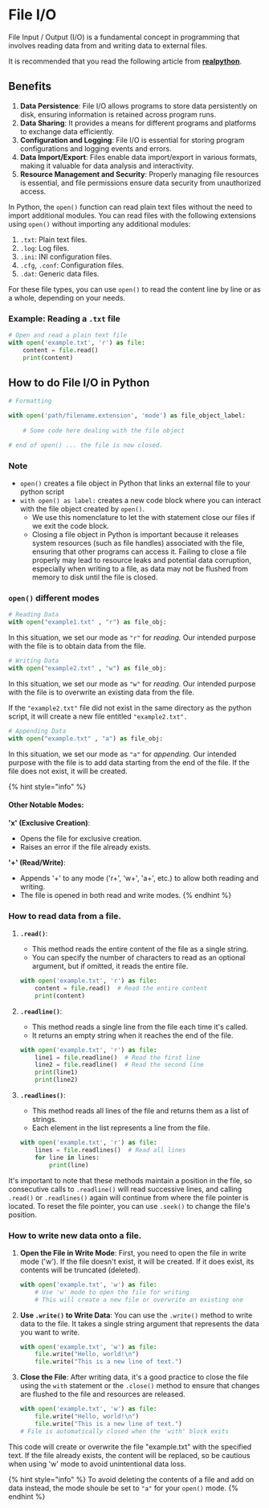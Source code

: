 # File I/O

File Input / Output (I/O) is a fundamental concept in programming that involves reading data from and writing data to external files.&#x20;

It is recommended that you read the following article from [**realpython**](https://realpython.com/read-write-files-python/).

## Benefits

1. **Data Persistence**: File I/O allows programs to store data persistently on disk, ensuring information is retained across program runs.
2. **Data Sharing**: It provides a means for different programs and platforms to exchange data efficiently.
3. **Configuration and Logging**: File I/O is essential for storing program configurations and logging events and errors.
4. **Data Import/Export**: Files enable data import/export in various formats, making it valuable for data analysis and interactivity.
5. **Resource Management and Security**: Properly managing file resources is essential, and file permissions ensure data security from unauthorized access.

In Python, the `open()` function can read plain text files without the need to import additional modules. You can read files with the following extensions using `open()` without importing any additional modules:

1. `.txt`: Plain text files.
2. `.log`: Log files.
3. `.ini`: INI configuration files.
4. `.cfg`, `.conf`: Configuration files.
5. `.dat`: Generic data files.

For these file types, you can use `open()` to read the content line by line or as a whole, depending on your needs.&#x20;

### Example: Reading a `.txt` file

```python
# Open and read a plain text file
with open('example.txt', 'r') as file:
    content = file.read()
    print(content)
```

## How to do File I/O in Python

```python
# Formatting

with open('path/filename.extension', 'mode') as file_object_label:
    
    # Some code here dealing with the file object

# end of open() ... the file is now closed.
```

### Note

* `open()` creates a file object in Python that links an external file to your python script
* `with open() as label:` creates a new code block where you can interact with the file object created by `open()`.&#x20;
  * We use this nomenclature to let the with statement close our files if we exit the code block.
  * Closing a file object in Python is important because it releases system resources (such as file handles) associated with the file, ensuring that other programs can access it. Failing to close a file properly may lead to resource leaks and potential data corruption, especially when writing to a file, as data may not be flushed from memory to disk until the file is closed.

### `open()` different modes

```python
# Reading Data
with open("example1.txt" , "r") as file_obj:
```

In this situation, we set our mode as `"r"` for _reading._ Our intended purpose with the file is to obtain data from the file.

```python
# Writing Data
with open("example2.txt" , "w") as file_obj:
```

In this situation, we set our mode as `"w"` for _reading._ Our intended purpose with the file is to overwrite an existing data from the file.

If the `"example2.txt"` file did not exist in the same directory as the python script, it will create a new file entitled `"example2.txt".`

```python
# Appending Data
with open("example.txt" , "a") as file_obj:
```

In this situation, we set our mode as `"a"` for _appending._ Our intended purpose with the file is to add data starting from the end of the file. If the file does not exist, it will be created.

{% hint style="info" %}
#### Other Notable Modes:

**'x' (Exclusive Creation)**:

* Opens the file for exclusive creation.
* Raises an error if the file already exists.

**'+' (Read/Write)**:

* Appends '+' to any mode ('r+', 'w+', 'a+', etc.) to allow both reading and writing.
* The file is opened in both read and write modes.
{% endhint %}

### How to read data from a file.

1.  **`.read()`**:

    * This method reads the entire content of the file as a single string.
    * You can specify the number of characters to read as an optional argument, but if omitted, it reads the entire file.

    ```python
    with open('example.txt', 'r') as file:
        content = file.read()  # Read the entire content
        print(content)
    ```
2.  **`.readline()`**:

    * This method reads a single line from the file each time it's called.
    * It returns an empty string when it reaches the end of the file.

    ```python
    with open('example.txt', 'r') as file:
        line1 = file.readline()  # Read the first line
        line2 = file.readline()  # Read the second line
        print(line1)
        print(line2)
    ```
3.  **`.readlines()`**:

    * This method reads all lines of the file and returns them as a list of strings.
    * Each element in the list represents a line from the file.

    ```python
    with open('example.txt', 'r') as file:
        lines = file.readlines()  # Read all lines
        for line in lines:
            print(line)
    ```

It's important to note that these methods maintain a position in the file, so consecutive calls to `.readline()` will read successive lines, and calling `.read()` or `.readlines()` again will continue from where the file pointer is located. To reset the file pointer, you can use `.seek()` to change the file's position.

### How to write new data onto a file.

1.  **Open the File in Write Mode**: First, you need to open the file in write mode ('w'). If the file doesn't exist, it will be created. If it does exist, its contents will be truncated (deleted).

    ```python
    with open('example.txt', 'w') as file:
        # Use 'w' mode to open the file for writing
        # This will create a new file or overwrite an existing one
    ```
2.  **Use `.write()` to Write Data**: You can use the `.write()` method to write data to the file. It takes a single string argument that represents the data you want to write.

    ```python
    with open('example.txt', 'w') as file:
        file.write("Hello, world!\n")
        file.write("This is a new line of text.")
    ```
3.  **Close the File**: After writing data, it's a good practice to close the file using the `with` statement or the `.close()` method to ensure that changes are flushed to the file and resources are released.

    ```python
    with open('example.txt', 'w') as file:
        file.write("Hello, world!\n")
        file.write("This is a new line of text.")
    # File is automatically closed when the 'with' block exits
    ```

This code will create or overwrite the file "example.txt" with the specified text. If the file already exists, the content will be replaced, so be cautious when using 'w' mode to avoid unintentional data loss.

{% hint style="info" %}
To avoid deleting the contents of a file and add on data instead, the mode shoule be set to `"a"` for your `open()` mode.
{% endhint %}
